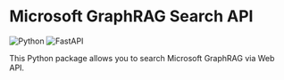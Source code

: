 # Microsoft GraphRAG Search API

![Python](https://img.shields.io/badge/Python-3776ab?logo=python&logoColor=fff)
![FastAPI](https://img.shields.io/badge/FastAPI-009688?logo=fastapi&logoColor=fff)

This Python package allows you to search Microsoft GraphRAG via Web API.
